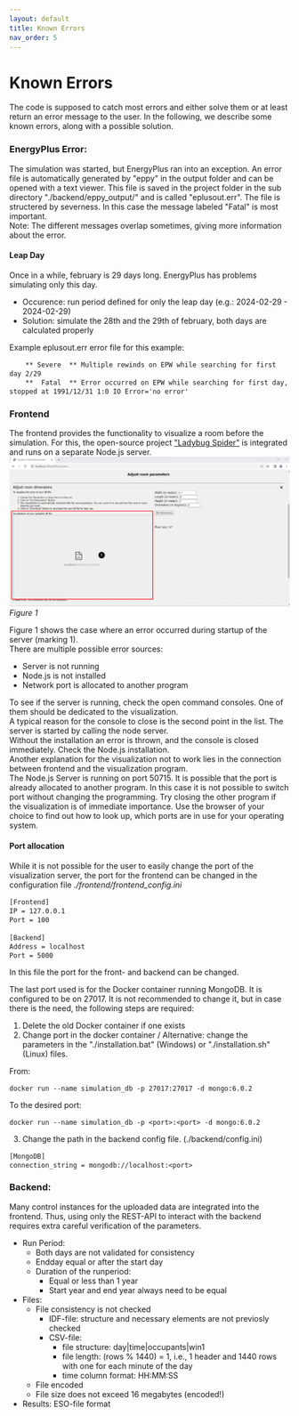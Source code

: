 ```yaml
---
layout: default
title: Known Errors
nav_order: 5
---
```


# Known Errors
 
The code is supposed to catch most errors and either solve them or at least return an error message to the user. In the following, we describe some known errors, along with a possible solution.

### EnergyPlus Error:
The simulation was started, but EnergyPlus ran into an exception. An error file is automatically generated by "eppy" in the output folder and can be opened with a text viewer. This file is saved in the project folder in the sub directory "./backend/eppy_output/" and is called "eplusout.err". The file is structered by severness. In this case the message labeled "Fatal" is most important.  
Note: The different messages overlap sometimes, giving more information about the error.

#### Leap Day

Once in a while, february is 29 days long. EnergyPlus has problems simulating only this day.  
- Occurence: run period defined for only the leap day (e.g.: 2024-02-29 - 2024-02-29)  
- Solution: simulate the 28th and the 29th of february, both days are calculated properly

Example eplusout.err error file for this example:
```
    ** Severe  ** Multiple rewinds on EPW while searching for first day 2/29
    **  Fatal  ** Error occurred on EPW while searching for first day, stopped at 1991/12/31 1:0 IO Error='no error'
```

### Frontend
The frontend provides the functionality to visualize a room before the simulation. For this, the open-source project ["Ladybug Spider"](http://www.ladybug.tools/spider-2021/spider-2021-11-02.html) is integrated and runs on a separate Node.js server.  
![Fig. 1](images/spide_error.png)
*Figure 1*

Figure 1 shows the case where an error occurred during startup of the server (marking 1).  
There are multiple possible error sources:
- Server is not running
- Node.js is not installed
- Network port is allocated to another program  

To see if the server is running, check the open command consoles. One of them should be dedicated to the visualization.  
A typical reason for the console to close is the second point in the list. The server is started by calling the node server.  
Without the installation an error is thrown, and the console is closed immediately. Check the Node.js installation.  
Another explanation for the visualization not to work lies in the connection between frontend and the visualization program.  
The Node.js Server is running on port 50715. It is possible that the port is already allocated to another program. In this case it is not possible to switch port without changing the programming. Try closing the other program if the visualization is of immediate importance.
Use the browser of your choice to find out how to look up, which ports are in use for your operating system.

#### Port allocation
While it is not possible for the user to easily change the port of the visualization server, the port for the frontend can be changed in the configuration file
*./frontend/frontend_config.ini*
```
[Frontend]
IP = 127.0.0.1
Port = 100

[Backend]
Address = localhost
Port = 5000
```

In this file the port for the front- and backend can be changed.  

The last port used is for the Docker container running MongoDB. It is configured to be on 27017.
It is not recommended to change it, but in case there is the need, the following steps are required:
1. Delete the old Docker container if one exists
2. Change port in the docker container / Alternative: change the parameters in the "./installation.bat" (Windows) or "./installation.sh" (Linux) files.  

From:
```
docker run --name simulation_db -p 27017:27017 -d mongo:6.0.2
```
To the desired port:
```
docker run --name simulation_db -p <port>:<port> -d mongo:6.0.2
```
3. Change the path in the backend config file. (./backend/config.ini)
```
[MongoDB]
connection_string = mongodb://localhost:<port>
``` 


### Backend:
Many control instances for the uploaded data are integrated into the frontend. Thus, using only the REST-API to interact with the backend requires extra careful verification of the parameters.
- Run Period:
    - Both days are not validated for consistency
    - Endday equal or after the start day
    - Duration of the runperiod:
        - Equal or less than 1 year
        - Start year and end year always need to be equal
- Files:
    - File consistency is not checked
        - IDF-file: structure and necessary elements are not previosly checked
        - CSV-file: 
            - file structure: day\|time\|occupants\|win1
            - file length: (rows % 1440) = 1, i.e., 1 header and 1440 rows with one for each minute of the day
            - time column format: HH:MM:SS
    - File encoded
    - File size does not exceed 16 megabytes (encoded!)
- Results: ESO-file format
